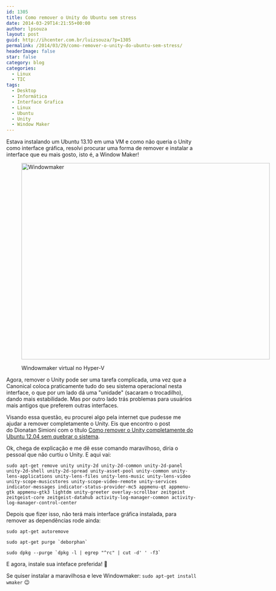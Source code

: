 ```yaml
---
id: 1305
title: Como remover o Unity do Ubuntu sem stress
date: 2014-03-29T14:21:55+00:00
author: lpsouza
layout: post
guid: http://ihcenter.com.br/luizsouza/?p=1305
permalink: /2014/03/29/como-remover-o-unity-do-ubuntu-sem-stress/
headerImage: false
star: false
category: blog
categories:
  - Linux
  - TIC
tags:
  - Desktop
  - Informática
  - Interface Grafica
  - Linux
  - Ubuntu
  - Unity
  - Window Maker
---
```

Estava instalando um Ubuntu 13.10 em uma VM e como não queria o Unity como interface gráfica, resolvi procurar uma forma de remover e instalar a interface que eu mais gosto, isto é, a Window Maker!<figure id="attachment_1306" style="width: 656px" class="wp-caption aligncenter">

<img class=" wp-image-1306 " title="Windowmaker" alt="Windowmaker" src="wp-content/upload/2014/03/windowmaker.png" width="656" height="519" srcset="https://luizsouza.com.br/wp-content/uploads/2014/03/windowmaker.png 656w, https://luizsouza.com.br/wp-content/uploads/2014/03/windowmaker-300x237.png 300w" sizes="(max-width: 656px) 100vw, 656px" /><figcaption class="wp-caption-text">Windowmaker virtual no Hyper-V</figcaption></figure> 

Agora, remover o Unity pode ser uma tarefa complicada, uma vez que a Canonical coloca praticamente tudo do seu sistema operacional nesta interface, o que por um lado dá uma "unidade" (sacaram o trocadilho), dando mais estabilidade. Mas por outro lado trás problemas para usuários mais antigos que preferem outras interfaces.

Visando essa questão, eu procurei algo pela internet que pudesse me ajudar a remover completamente o Unity. Eis que encontro o post do Dionatan Simioni com o título [Como remover o Unity completamente do Ubuntu 12.04 sem quebrar o sistema](http://www.diolinux.com.br/2013/04/omo-remover-o-unity-completamente-do-ubuntu-sem-quebrar-o-sistema.html "Como remover o Unity completamente do Ubuntu 12.04 sem quebrar o sistema").

Ok, chega de explicação e me dê esse comando maravilhoso, diria o pessoal que não curtiu o Unity. E aqui vai:

`sudo apt-get remove unity unity-2d unity-2d-common unity-2d-panel unity-2d-shell unity-2d-spread unity-asset-pool unity-common unity-lens-applications unity-lens-files unity-lens-music unity-lens-video unity-scope-musicstores unity-scope-video-remote unity-services indicator-messages indicator-status-provider-mc5 appmenu-qt appmenu-gtk appmenu-gtk3 lightdm unity-greeter overlay-scrollbar zeitgeist zeitgeist-core zeitgeist-datahub activity-log-manager-common activity-log-manager-control-center`

Depois que fizer isso, não terá mais interface gráfica instalada, para remover as dependências rode ainda:

`sudo apt-get autoremove`
  
`` sudo apt-get purge `deborphan` ``
  
`` sudo dpkg --purge `dpkg -l | egrep "^rc" | cut -d' ' -f3` ``

E agora, instale sua inteface preferida! 🙂

Se quiser instalar a maravilhosa e leve Windowmaker: `sudo apt-get install wmaker` 😉